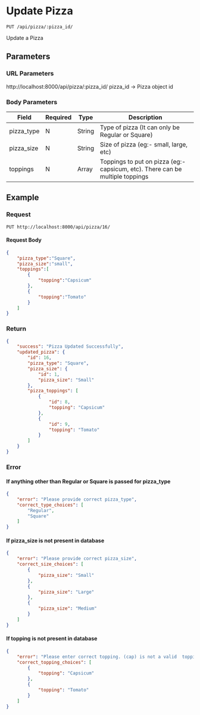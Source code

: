 # Update Pizza

    PUT /api/pizza/:pizza_id/
    
Update a Pizza

## Parameters
### URL Parameters
http://localhost:8000/api/pizza/:pizza_id/
pizza_id -> Pizza object id

### Body Parameters
Field | Required| Type | Description
--- | --- | --- | ---
pizza_type | N | String | Type of pizza (It can only be Regular or Square)
pizza_size | N |String| Size of pizza (eg:- small, large, etc)
toppings | N | Array | Toppings to put on pizza (eg:- capsicum, etc). There can be multiple toppings

## Example
### Request

    PUT http://localhost:8000/api/pizza/16/
#### Request Body
```json 
{
	"pizza_type":"Square",
	"pizza_size":"small",
	"toppings":[
		{
			"topping":"Capsicum"
		},
		{
			"topping":"Tomato"
		}
	]
}
```
### Return
``` json
{
    "success": "Pizza Updated Successfully",
    "updated_pizza": {
        "id": 16,
        "pizza_type": "Square",
        "pizza_size": {
            "id": 1,
            "pizza_size": "Small"
        },
        "pizza_toppings": [
            {
                "id": 8,
                "topping": "Capsicum"
            },
            {
                "id": 9,
                "topping": "Tomato"
            }
        ]
    }
}
```

### Error
#### If anything other than Regular or Square is passed for pizza_type
``` json
{
    "error": "Please provide correct pizza_type",
    "correct_type_choices": [
        "Regular",
        "Square"
    ]
}
```
#### If pizza_size is not present in database
``` json
{
    "error": "Please provide correct pizza_size",
    "correct_size_choices": [
        {
            "pizza_size": "Small"
        },
        {
            "pizza_size": "Large"
        },
        {
            "pizza_size": "Medium"
        }
    ]
}
```

#### If topping is not present in database
``` json
{
    "error": "Please enter correct topping. (cap) is not a valid  topping.",
    "correct_topping_choices": [
        {
            "topping": "Capsicum"
        },
        {
            "topping": "Tomato"
        }
    ]
}
```